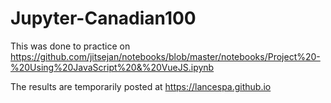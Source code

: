 # Jupyter-Canadian100
This was done to practice on 
https://github.com/jitsejan/notebooks/blob/master/notebooks/Project%20-%20Using%20JavaScript%20&%20VueJS.ipynb

The results are temporarily posted at https://lancespa.github.io
